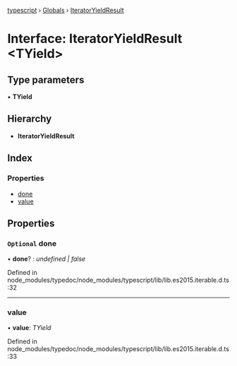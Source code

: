 [typescript](../README.md) › [Globals](../globals.md) › [IteratorYieldResult](iteratoryieldresult.md)

# Interface: IteratorYieldResult <**TYield**>

## Type parameters

▪ **TYield**

## Hierarchy

* **IteratorYieldResult**

## Index

### Properties

* [done](iteratoryieldresult.md#optional-done)
* [value](iteratoryieldresult.md#value)

## Properties

### `Optional` done

• **done**? : *undefined | false*

Defined in node_modules/typedoc/node_modules/typescript/lib/lib.es2015.iterable.d.ts:32

___

###  value

• **value**: *TYield*

Defined in node_modules/typedoc/node_modules/typescript/lib/lib.es2015.iterable.d.ts:33
